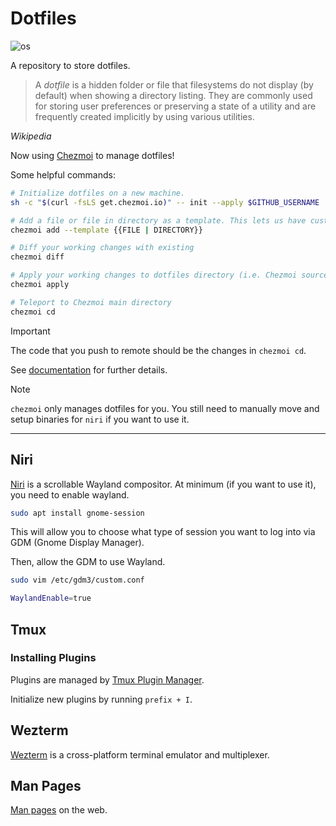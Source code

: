 # Dotfiles

![os](https://img.shields.io/badge/os-Pop!_OS%2022.04-blue)

A repository to store dotfiles.

> A _dotfile_ is a hidden folder or file that filesystems do not display (by default) when showing a directory listing.
> They are commonly used for storing user preferences or preserving a state of a utility and are frequently created
> implicitly by using various utilities.

_Wikipedia_

Now using [Chezmoi](https://www.chezmoi.io/) to manage dotfiles!

Some helpful commands:

```sh
# Initialize dotfiles on a new machine.
sh -c "$(curl -fsLS get.chezmoi.io)" -- init --apply $GITHUB_USERNAME
```

```sh
# Add a file or file in directory as a template. This lets us have custom values or configurations per machine.
chezmoi add --template {{FILE | DIRECTORY}}
```

```sh
# Diff your working changes with existing
chezmoi diff
```

```sh
# Apply your working changes to dotfiles directory (i.e. Chezmoi source vs ~/.config)
chezmoi apply
```

```sh
# Teleport to Chezmoi main directory
chezmoi cd
```

> [!IMPORTANT]
> The code that you push to remote should be the changes in `chezmoi cd`.

See [documentation](https://www.chezmoi.io/user-guide/daily-operations/) for further details.

> [!NOTE]
> `chezmoi` only manages dotfiles for you. You still need to manually move and setup binaries for `niri` if you want to use it.

---

## Niri

[Niri](https://github.com/YaLTeR/niri) is a scrollable Wayland compositor. At minimum (if you want to use it), you need to enable wayland.

```sh
sudo apt install gnome-session
```

This will allow you to choose what type of session you want to log into via GDM (Gnome Display Manager).

Then, allow the GDM to use Wayland.

```sh
sudo vim /etc/gdm3/custom.conf
```

```sh
WaylandEnable=true
```

## Tmux

### Installing Plugins

Plugins are managed by [Tmux Plugin Manager](https://github.com/tmux-plugins/tpm).

Initialize new plugins by running `prefix + I`.

## Wezterm

[Wezterm](https://wezfurlong.org/wezterm/index.html) is a cross-platform terminal emulator and multiplexer.

## Man Pages

[Man pages](https://www.mankier.com/) on the web.
